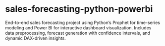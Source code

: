 # sales-forecasting-python-powerbi
End-to-end sales forecasting project using Python’s Prophet for time-series modeling and Power BI for interactive dashboard visualization. Includes data preprocessing, forecast generation with confidence intervals, and dynamic DAX-driven insights.
